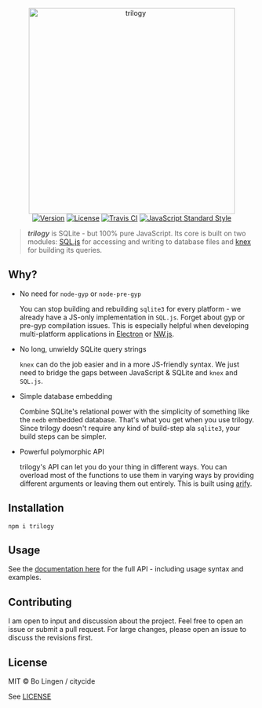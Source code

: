 <p align="center">
  <img src="https://rawgit.com/citycide/trilogy/master/media/logo.svg" width="420" alt="trilogy">
  <br>
  <a href="https://www.npmjs.com/package/trilogy"><img src="https://img.shields.io/npm/v/trilogy.svg?style=flat-square" alt="Version"></a>
  <a href="https://www.npmjs.com/package/trilogy"><img src="https://img.shields.io/npm/l/trilogy.svg?style=flat-square" alt="License"></a>
  <a href="https://travis-ci.org/citycide/trilogy"><img src="https://img.shields.io/travis/citycide/trilogy.svg?style=flat-square" alt="Travis CI"></a>
  <a href="https://standardjs.com"><img src="https://img.shields.io/badge/code%20style-standard-brightgreen.svg?style=flat-square" alt="JavaScript Standard Style"></a>
</p>

> ***trilogy*** is SQLite - but 100% pure JavaScript. Its core is built on two modules: [SQL.js][sqljs] for accessing and writing to database files and [knex][knex] for building its queries.

## Why?

- No need for `node-gyp` or `node-pre-gyp`

  You can stop building and rebuilding `sqlite3` for every platform - we already have a JS-only implementation in `SQL.js`. Forget about gyp or pre-gyp compilation issues. This is especially helpful when developing multi-platform applications in [Electron][electron] or [NW.js][nwjs].

- No long, unwieldy SQLite query strings

  `knex` can do the job easier and in a more JS-friendly syntax. We just need to bridge the gaps between JavaScript & SQLite and `knex` and `SQL.js`.

- Simple database embedding

  Combine SQLite's relational power with the simplicity of something like the `nedb` embedded database. That's what you get when you use trilogy. Since trilogy doesn't require any kind of build-step ala `sqlite3`, your build steps can be simpler.

- Powerful polymorphic API

  trilogy's API can let you do your thing in different ways. You can overload most of the functions to use them in varying ways by providing different arguments or leaving them out entirely. This is built using [arify][arify].

## Installation

`npm i trilogy`

## Usage

See the [documentation here][docs] for the full API - including usage syntax and examples.

## Contributing

I am open to input and discussion about the project. Feel free to open an issue or submit a pull request. For large changes, please open an issue to discuss the revisions first.

## License

MIT © Bo Lingen / citycide

See [LICENSE](LICENSE)

[sqljs]: https://github.com/kripken/sql.js
[knex]: https://github.com/tgriesser/knex
[electron]: https://github.com/electron/electron
[nwjs]: https://github.com/nwjs/nw.js
[arify]: https://github.com/citycide/arify
[docs]: https://citycide.github.io/trilogy/#/api
[mdnslice]: https://developer.mozilla.org/en-US/docs/Web/JavaScript/Reference/Global_Objects/String/slice
